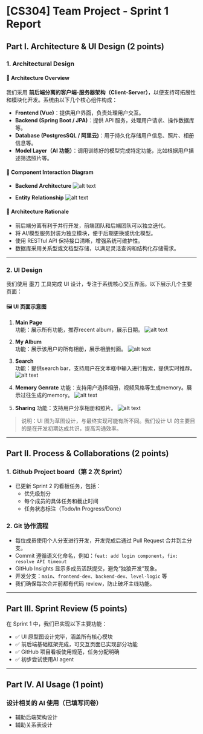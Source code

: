 # [CS304] Team Project - Sprint 1 Report

## Part I. Architecture & UI Design (2 points)

### 1. Architectural Design

#### 📌 Architecture Overview

我们采用 **前后端分离的客户端-服务器架构（Client-Server）**，以便支持可拓展性和模块化开发。系统由以下几个核心组件构成：

- **Frontend (Vue)**：提供用户界面，负责处理用户交互。
- **Backend (Spring Boot / JPA)**：提供 API 服务，处理用户请求、操作数据库等。
- **Database (PostgresSQL / 阿里云)**：用于持久化存储用户信息、照片、相册信息等。
- **Model Layer（AI 功能）**：调用训练好的模型完成特定功能，比如根据用户描述筛选照片等。

#### 🧩 Component Interaction Diagram
- **Backend Architecture**
![alt text](back.png)

- **Entity Relationship**
 ![alt text](entity.png)

#### 📖 Architecture Rationale

- 前后端分离有利于并行开发，前端团队和后端团队可以独立迭代。
- 将 AI/模型服务封装为独立模块，便于后期更换或优化模型。
- 使用 RESTful API 保持接口清晰，增强系统可维护性。
- 数据库采用关系型或文档型存储，以满足灵活查询和结构化存储需求。

---

### 2. UI Design

我们使用 墨刀 工具完成 UI 设计，专注于系统核心交互界面。以下展示几个主要页面：

#### 🖼 UI 页面示意图

1. **Main Page**  
   功能：展示所有功能，推荐recent album，展示日期。
   ![alt text](mainPage.png)

2. **My Album**  
   功能：展示该用户的所有相册，展示相册封面。 
   ![alt text](myAlbum.png)

3. **Search**  
   功能：提供search bar，支持用户在文本框中输入进行搜索，提供实时推荐。
   ![alt text](search.png)
4. **Memory Genrate**
   功能：支持用户选择相册，视频风格等生成memory。展示过往生成的memory。
   ![alt text](mem.png)

5. **Sharing**
    功能：支持用户分享相册和照片。
![alt text](sharing.png)


> 说明：UI 图为草图设计，与最终实现可能有所不同。我们设计 UI 的主要目的是在开发初期达成共识，提高沟通效率。

---

## Part II. Process & Collaborations (2 points)

### 1. Github Project board（第 2 次 Sprint）

- 已更新 Sprint 2 的看板任务，包括：
  - 优先级划分
  - 每个成员的具体任务和截止时间
  - 任务状态标注（Todo/In Progress/Done）
<!-- - 任务以 User Story 形式整理，例如：
  - 作为玩家，我希望有一个游戏化的关卡 UI，以获得沉浸式体验。
  - 作为开发者，我希望有一个代码编辑器来调试逻辑模块。 -->

### 2. Git 协作流程

- 每位成员使用个人分支进行开发，开发完成后通过 Pull Request 合并到主分支。
- Commit 遵循语义化命名，例如：`feat: add login component`，`fix: resolve API timeout`
- GitHub Insights 显示多成员活跃提交，避免“独狼开发”现象。
- 开发分支：`main`、`frontend-dev`、`backend-dev`、`level-logic` 等
- 我们确保每次合并前都有代码 review，防止破坏主线功能。

---

## Part III. Sprint Review (5 points)

在 Sprint 1 中，我们已实现以下主要功能：

- ✅ UI 原型图设计完毕，涵盖所有核心模块
- ✅ 前后端基础框架完成，可交互页面已实现部分功能
- ✅ GitHub 项目看板使用规范，任务分配明确
- ✅ 初步尝试使用AI agent

<!-- 我们将在演示中运行系统，展示以上功能的真实效果。 -->

<!-- > 注意：虽然目前进度略落后于最初计划（原定完成 3 个功能模块），但我们已识别瓶颈并制定补救计划，包括强化前后端联调与代码 review 流程。 -->

---

## Part IV. AI Usage (1 point)

### 设计相关的 AI 使用（已填写问卷）

- 辅助后端架构设计
- 辅助关系表设计

<!-- ### 2. 编码相关的 AI 使用

我们在部分代码中使用 AI 工具辅助生成逻辑代码，例如：

```python
# AI-generated-content
# tool: ChatGPT
# version: 4.0
# usage: Used the prompt "generate Flask route for submitting game result"
@app.route("/submit", methods=["POST"])
def submit_result():
    ... -->